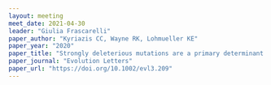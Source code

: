 ```yaml
---
layout: meeting
meet_date: 2021-04-30
leader: "Giulia Frascarelli"
paper_author: "Kyriazis CC, Wayne RK, Lohmueller KE"
paper_year: "2020"
paper_title: "Strongly deleterious mutations are a primary determinant of extinction risk due to inbreeding depression"
paper_journal: "Evolution Letters"
paper_url: "https://doi.org/10.1002/evl3.209"
---
```


